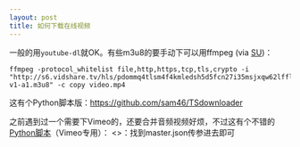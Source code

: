 ```yaml
---
layout: post
title: 如何下载在线视频
---
```


一般的用`youtube-dl`就OK。有些m3u8的要手动下可以用ffmpeg (via [SU](https://superuser.com/questions/1260846/downloading-m3u8-videos))：

```
ffmpeg -protocol_whitelist file,http,https,tcp,tls,crypto -i "http://s6.vidshare.tv/hls/pdommq4tlsm4f4kmledsh5d5fcn27i35msjxqw62lfflut5bgaqhb5kirb5q/index-v1-a1.m3u8" -c copy video.mp4
```

这有个Python脚本版：<https://github.com/sam46/TSdownloader>

之前遇到过一个需要下Vimeo的，还要合并音频视频好烦，不过这有个不错的[Python脚本](https://github.com/eMBee/vimeo-download)（Vimeo专用）：
<>：找到master.json传参进去即可